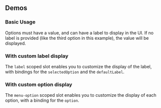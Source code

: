 <script setup>
import BasicSelect from './../../component-demos/select/examples/BasicSelect.vue';
import SelectCustomLabel from './../../component-demos/select/examples/SelectCustomLabel.vue';
import SelectCustomOption from './../../component-demos/select/examples/SelectCustomOption.vue';
</script>

## Demos

### Basic Usage

Options must have a value, and can have a label to display in the UI. If no
label is provided (like the third option in this example), the value will be
displayed.

<Wrapper>
<template v-slot:demo>
<BasicSelect />
</template>
<template v-slot:code>

<<< @/../component-demos/select/examples/BasicSelect.vue

</template>
</Wrapper>

### With custom label display

The `label` scoped slot enables you to customize the display of the label, with
bindings for the `selectedOption` and the `defaultLabel`.

<Wrapper>
<template v-slot:demo>
<SelectCustomLabel />
</template>
<template v-slot:code>

<<< @/../component-demos/select/examples/SelectCustomLabel.vue

</template>
</Wrapper>

### With custom option display

The `menu-option` scoped slot enables you to customize the display of each
option, with a binding for the `option`.

<Wrapper>
<template v-slot:demo>
<SelectCustomOption />
</template>
<template v-slot:code>

<<< @/../component-demos/select/examples/SelectCustomOption.vue

</template>
</Wrapper>
